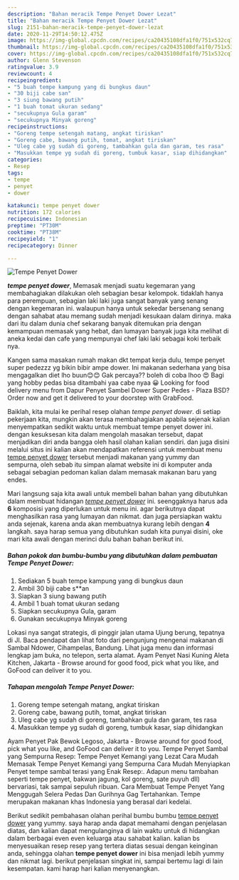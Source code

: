 ```yaml
---
description: "Bahan meracik Tempe Penyet Dower Lezat"
title: "Bahan meracik Tempe Penyet Dower Lezat"
slug: 2151-bahan-meracik-tempe-penyet-dower-lezat
date: 2020-11-29T14:50:12.475Z
image: https://img-global.cpcdn.com/recipes/ca20435108dfa1f0/751x532cq70/tempe-penyet-dower-foto-resep-utama.jpg
thumbnail: https://img-global.cpcdn.com/recipes/ca20435108dfa1f0/751x532cq70/tempe-penyet-dower-foto-resep-utama.jpg
cover: https://img-global.cpcdn.com/recipes/ca20435108dfa1f0/751x532cq70/tempe-penyet-dower-foto-resep-utama.jpg
author: Glenn Stevenson
ratingvalue: 3.9
reviewcount: 4
recipeingredient:
- "5 buah tempe kampung yang di bungkus daun"
- "30 biji cabe san"
- "3 siung bawang putih"
- "1 buah tomat ukuran sedang"
- "secukupnya Gula garam"
- "secukupnya Minyak goreng"
recipeinstructions:
- "Goreng tempe setengah matang, angkat tiriskan"
- "Goreng cabe, bawang putih, tomat, angkat tiriskan"
- "Uleg cabe yg sudah di goreng, tambahkan gula dan garam, tes rasa"
- "Masukkan tempe yg sudah di goreng, tumbuk kasar, siap dihidangkan"
categories:
- Resep
tags:
- tempe
- penyet
- dower

katakunci: tempe penyet dower 
nutrition: 172 calories
recipecuisine: Indonesian
preptime: "PT30M"
cooktime: "PT38M"
recipeyield: "1"
recipecategory: Dinner

---
```



![Tempe Penyet Dower](https://img-global.cpcdn.com/recipes/ca20435108dfa1f0/751x532cq70/tempe-penyet-dower-foto-resep-utama.jpg)

<b><i>tempe penyet dower</i></b>, Memasak menjadi suatu kegemaran yang membahagiakan dilakukan oleh sebagian besar kelompok. tidaklah hanya para perempuan, sebagian laki laki juga sangat banyak yang senang dengan kegemaran ini. walaupun hanya untuk sekedar bersenang senang dengan sahabat atau memang sudah menjadi kesukaan dalam dirinya. maka dari itu dalam dunia chef sekarang banyak ditemukan pria dengan kemampuan memasak yang hebat, dan lumayan banyak juga kita melihat di aneka kedai dan cafe yang mempunyai chef laki laki sebagai koki terbaik nya.

Kangen sama masakan rumah makan dkt tempat kerja dulu, tempe penyet super pedezzz yg bikin bibir ampe dower. Ini makanan sederhana yang bisa mengagalkan diet lho buun😊😊 Gak percaya?? boleh di coba lhoo 😍 Bagi yang hobby pedas bisa ditambahi yaa cabe nyaa 😀 Looking for food delivery menu from Dapur Penyet Sambel Dower Super Pedes - Plaza BSD? Order now and get it delivered to your doorstep with GrabFood.

Baiklah, kita mulai ke perihal resep olahan <i>tempe penyet dower</i>. di setiap pekerjaan kita, mungkin akan terasa membahagiakan apabila sejenak kalian menyempatkan sedikit waktu untuk membuat tempe penyet dower ini. dengan kesuksesan kita dalam mengolah masakan tersebut, dapat menjadikan diri anda bangga oleh hasil olahan kalian sendiri. dan juga disini melalui situs ini kalian akan mendapatkan referensi untuk membuat menu <u>tempe penyet dower</u> tersebut menjadi makanan yang yummy dan sempurna, oleh sebab itu simpan alamat website ini di komputer anda sebagai sebagian pedoman kalian dalam memasak makanan baru yang endes.


Mari langsung saja kita awali untuk membeli bahan bahan yang dibutuhkan dalam membuat hidangan <u><i>tempe penyet dower</i></u> ini. seenggaknya harus ada <b>6</b> komposisi yang diperlukan untuk menu ini. agar berikutnya dapat menghasilkan rasa yang lumayan dan nikmat. dan juga persiapkan waktu anda sejenak, karena anda akan membuatnya kurang lebih dengan <b>4</b> langkah. saya harap semua yang dibutuhkan sudah kita punyai disini, oke mari kita awali dengan merinci dulu bahan bahan berikut ini.

<!--inarticleads1-->

##### Bahan pokok dan bumbu-bumbu yang dibutuhkan dalam pembuatan Tempe Penyet Dower:

1. Sediakan 5 buah tempe kampung yang di bungkus daun
1. Ambil 30 biji cabe s**an
1. Siapkan 3 siung bawang putih
1. Ambil 1 buah tomat ukuran sedang
1. Siapkan secukupnya Gula, garam
1. Gunakan secukupnya Minyak goreng


Lokasi nya sangat strategis, di pinggir jalan utama Ujung berung, tepatnya di Jl. Baca pendapat dan lihat foto dari pengunjung mengenai makanan di Sambal Ndower, Cihampelas, Bandung. Lihat juga menu dan informasi lengkap jam buka, no telepon, serta alamat. Ayam Penyet Nasi Kuning Aleta Kitchen, Jakarta - Browse around for good food, pick what you like, and GoFood can deliver it to you. 

<!--inarticleads2-->

##### Tahapan mengolah Tempe Penyet Dower:

1. Goreng tempe setengah matang, angkat tiriskan
1. Goreng cabe, bawang putih, tomat, angkat tiriskan
1. Uleg cabe yg sudah di goreng, tambahkan gula dan garam, tes rasa
1. Masukkan tempe yg sudah di goreng, tumbuk kasar, siap dihidangkan


Ayam Penyet Pak Bewok Legoso, Jakarta - Browse around for good food, pick what you like, and GoFood can deliver it to you. Tempe Penyet Sambal yang Sempurna Resep: Tempe Penyet Kemangi yang Lezat Cara Mudah Memasak Tempe Penyet Kemangi yang Sempurna Cara Mudah Menyiapkan Penyet tempe sambal terasi yang Enak Resep:. Adapun menu tambahan seperti tempe penyet, bakwan jagung, kol goreng, sate puyuh dll) bervariasi, tak sampai sepuluh ribuan. Cara Membuat Tempe Penyet Yang Menggugah Selera Pedas Dan Gurihnya Gag Tertahankan. Tempe merupakan makanan khas Indonesia yang berasal dari kedelai. 

Berikut sedikit pembahasan olahan perihal bumbu bumbu <u>tempe penyet dower</u> yang yummy. saya harap anda dapat memahami dengan penjelasan diatas, dan kalian dapat mengulanginya di lain waktu untuk di hidangkan dalam berbagai even even keluarga atau sahabat kalian. kalian bs menyesuaikan resep resep yang tertera diatas sesuai dengan keinginan anda, sehingga olahan <b>tempe penyet dower</b> ini bisa menjadi lebih yummy dan nikmat lagi. berikut penjelasan singkat ini, sampai bertemu lagi di lain kesempatan. kami harap hari kalian menyenangkan.
